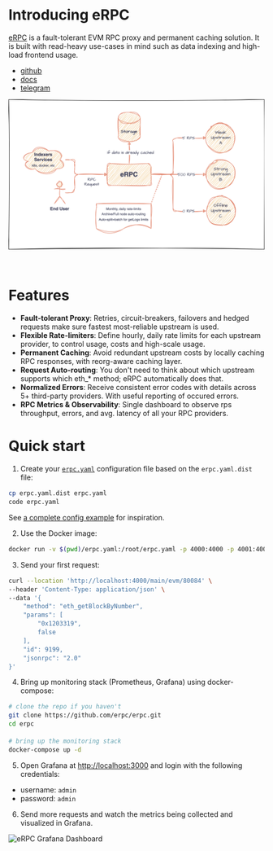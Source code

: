 # Introducing eRPC

[eRPC](https://erpc.cloud/) is a fault-tolerant EVM RPC proxy and permanent caching solution. It is built with read-heavy use-cases in mind such as data indexing and high-load frontend usage.

* [github](https://github.com/erpc/erpc)
* [docs](https://docs.erpc.cloud/)
* [telegram](https://t.me/erpc_cloud)

![Architecture](./assets/hla-diagram.svg)

<br />

# Features
- **Fault-tolerant Proxy**: Retries, circuit-breakers, failovers and hedged requests make sure fastest most-reliable upstream is used.
- **Flexible Rate-limiters**: Define hourly, daily rate limits for each upstream provider, to control usage, costs and high-scale usage.
- **Permanent Caching**: Avoid redundant upstream costs by locally caching RPC responses, with reorg-aware caching layer.
- **Request Auto-routing**: You don't need to think about which upstream supports which eth\_\* method; eRPC automatically does that.
- **Normalized Errors**: Receive consistent error codes with details across 5+ third-party providers. With useful reporting of occured errors.
- **RPC Metrics & Observability**: Single dashboard to observe rps throughput, errors, and avg. latency of all your RPC providers.

# Quick start

1. Create your [`erpc.yaml`](https://docs.erpc.cloud/config/example) configuration file based on the `erpc.yaml.dist` file:

```bash
cp erpc.yaml.dist erpc.yaml
code erpc.yaml
```

See [a complete config example](https://docs.erpc.cloud/config/example) for inspiration.

2. Use the Docker image:

```bash
docker run -v $(pwd)/erpc.yaml:/root/erpc.yaml -p 4000:4000 -p 4001:4001 ghcr.io/erpc/erpc:latest
```

3. Send your first request:

```bash
curl --location 'http://localhost:4000/main/evm/80084' \
--header 'Content-Type: application/json' \
--data '{
    "method": "eth_getBlockByNumber",
    "params": [
        "0x1203319",
        false
    ],
    "id": 9199,
    "jsonrpc": "2.0"
}'
```

4. Bring up monitoring stack (Prometheus, Grafana) using docker-compose:

```bash
# clone the repo if you haven't
git clone https://github.com/erpc/erpc.git
cd erpc

# bring up the monitoring stack
docker-compose up -d
```

5. Open Grafana at [http://localhost:3000](http://localhost:3000) and login with the following credentials:

- username: `admin`
- password: `admin`

6. Send more requests and watch the metrics being collected and visualized in Grafana.

![eRPC Grafana Dashboard](/assets/monitoring-example-erpc.png)
